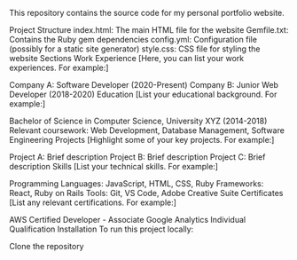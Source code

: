 This repository contains the source code for my personal portfolio website.

Project Structure
index.html: The main HTML file for the website
Gemfile.txt: Contains the Ruby gem dependencies
config.yml: Configuration file (possibly for a static site generator)
style.css: CSS file for styling the website
Sections
Work Experience
[Here, you can list your work experiences. For example:]

Company A: Software Developer (2020-Present)
Company B: Junior Web Developer (2018-2020)
Education
[List your educational background. For example:]

Bachelor of Science in Computer Science, University XYZ (2014-2018)
Relevant coursework: Web Development, Database Management, Software Engineering
Projects
[Highlight some of your key projects. For example:]

Project A: Brief description
Project B: Brief description
Project C: Brief description
Skills
[List your technical skills. For example:]

Programming Languages: JavaScript, HTML, CSS, Ruby
Frameworks: React, Ruby on Rails
Tools: Git, VS Code, Adobe Creative Suite
Certificates
[List any relevant certifications. For example:]

AWS Certified Developer - Associate
Google Analytics Individual Qualification
Installation
To run this project locally:

Clone the repository
